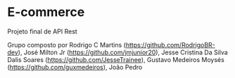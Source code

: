 # E-commerce
Projeto final de API Rest

Grupo composto por Rodrigo C Martins (https://github.com/RodrigoBR-dev), José Milton Jr (https://github.com/jmjunior20), Jesse Cristina Da Silva Dalis Soares (https://github.com/JesseTrainee), Gustavo Medeiros Moysés (https://github.com/guxmedeiros), João Pedro

